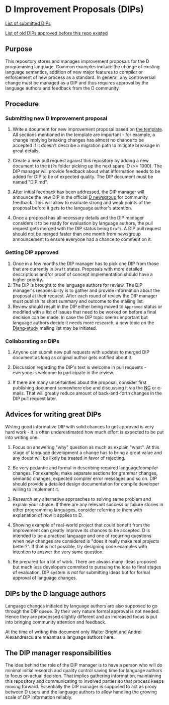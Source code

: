 # D Improvement Proposals (DIPs)

[List of submitted DIPs](https://github.com/dlang/DIPs/blob/master/DIPs/README.md)

[List of old DIPs approved before this repo existed](https://github.com/dlang/DIPs/blob/master/DIPs/archive/README.md)

## Purpose

This repository stores and manages improvement proposals for the D programming
language. Common examples include the change of existing language semantics,
addition of new major features to compiler or enforcement of new process as a
standard. In general, any controversial change must be managed as a DIP and
thus requires approval by the language authors and feedback from the D
community.

## Procedure

### Submitting new D Improvement proposal

1. Write a document for new improvement proposal based on
   [the template](https://github.com/dlang/DIPs/blob/master/Template.md).
   All sections mentioned in the template are important - for example, a change
   implying breaking changes has almost no chance to be accepted if it
   doesn't describe a migration path to mitigate breakage in great details.

2. Create a new pull request against this repository by adding a new document to
   the `DIPs` folder picking up the next spare ID (>= 1000). The DIP manager will
   provide feedback about what information needs to be added for DIP to be of expected
   quality. The DIP document must be named "DIP<id>.md".

3. After initial feedback has been addressed, the DIP manager will announce the new DIP
   in the official [D newsgroup](http://forum.dlang.org/group/announce) for community feedback.
   This will allow to evaluate strong and weak points of the proposal before it gets to
   the language author's attention.

3. Once a proposal has all necessary details and the DIP manager considers it
   to be ready for evaluation by language authors, the pull request gets merged
   with the DIP status being `Draft`. A DIP pull request should not be merged
   faster than one month from newsgroup announcement to ensure everyone had a
   chance to comment on it.

### Getting DIP approved

1. Once in a few months the DIP manager has to pick one DIP from those
   that are currently in `Draft` status. Proposals with more detailed
   descriptions and/or proof of concept implementation should have a higher
   priority.
2. The DIP is brought to the language authors for review. The DIP manager's
   responsibility is to gather and provide information about the proposal
   at their request. After each round of review the DIP manager must publish
   its short summary and outcome to the mailing list.
3. Review should result in the DIP either being moved to `Approved` status or
   modified with a list of issues that need to be worked on before a final
   decision can be made. In case the DIP topic seems important but language
   authors decide it needs more research, a new topic on the
   [Dlang-study](http://lists.puremagic.com/cgi-bin/mailman/listinfo/dlang-study)
   mailing list may be initiated.

### Collaborating on DIPs

1. Anyone can submit new pull requests with updates to merged DIP document as
   long as original author gets notified about it.

2. Discussion regarding the DIP's text is welcome in pull requests - everyone
   is welcome to participate in the review.

3. If there are many uncertainties about the proposal, consider first publishing
   document somewhere else and discussing it via the [NG](http://forum.dlang.org/group/general)
   or e-mails. That will greatly reduce amount of back-and-forth changes in the
   DIP pull request later.

## Advices for writing great DIPs

Writing good informative DIP with solid chances to get approved is very
hard work - it is often underestimated how much effort is expected to be put
into writing one.

1. Focus on answering "why" question as much as explain "what". At this stage
   of language development a change has to bring a great value and any doubt
   will be likely be treated in favor of rejecting.

2. Be very pedantic and formal in describing required language/compiler
   changes. For example, make separate sections for grammar changes, semantic
   changes, expected compiler error messages and so on. DIP should provide
   a detailed design documentation for compile developer willing to implement
   it.

3. Research any alternative approaches to solving same problem and explain
   your choice. If there are any relevant success or failure stories in
   other programming languages, consider referring to them with explanation
   of how it applies to D.

4. Showing example of real-world project that could benefit from the
   improvement can greatly improve its chances to be accepted. D is intended
   to be a practical language and one of recurring questions when new
   changes are considered is "does it really make real projects better?". If
   that is not possible, try designing code examples with intention to answer
   the very same question.

5. Be prepared for a lot of work. There are always many ideas proposed but
   much less developers commited to pursuing the idea to final stages of
   evaluation. DIP system is _not_ for submitting ideas but for formal approval
   of language changes.

## DIPs by the D language authors

Language changes initiated by language authors are also supposed to go through
the DIP queue. By their very nature formal approval is not needed.
Hence they are processed slightly different and an
increased focus is put into bringing community attention and feedback.

At the time of writing this document only Walter Bright and Andrei Alexandrescu
are meant as a language authors here.

## The DIP manager responsibilities

The idea behind the role of the DIP manager is to have a person who will do
minimal initial research and quality control saving time for language authors
to focus on actual decision.  That implies gathering information, maintaining
this repository and communicating to involved parties so that process keeps
moving forward. Essentially the DIP manager is supposed to act as proxy between
D users and the language authors to allow handling the growing scale of DIP
information reliably.
